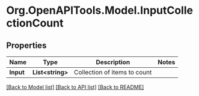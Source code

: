 
# Org.OpenAPITools.Model.InputCollectionCount

## Properties

Name | Type | Description | Notes
------------ | ------------- | ------------- | -------------
**Input** | **List&lt;string&gt;** | Collection of items to count | 

[[Back to Model list]](../README.md#documentation-for-models)
[[Back to API list]](../README.md#documentation-for-api-endpoints)
[[Back to README]](../README.md)

